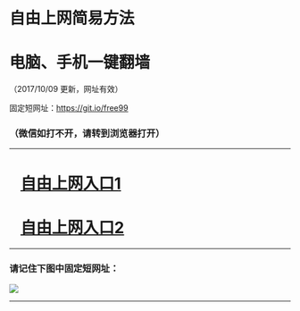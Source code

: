﻿# 自由上网简易方法

# 电脑、手机一键翻墙

（2017/10/09 更新，网址有效）

固定短网址：https://git.io/free99

### （微信如打不开，请转到浏览器打开）


***





# &nbsp;&nbsp; <a href="http://ft793014738.fwq-tz-1001.info/fwqtz01.html?t=100900123109 " target="_blank">自由上网入口1</a>
# &nbsp;&nbsp; <a href="http://ft220910515.fwq-tz-1002.info/fwqtz02.html?t=100900118074 " target="_blank">自由上网入口2</a>
***

### 请记住下图中固定短网址：

<img src="https://s3-us-west-2.amazonaws.com/fwq-1001/yjfq-20170905okok.png" /> 


***

